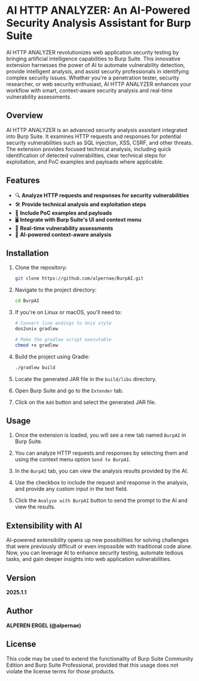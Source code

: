 # AI HTTP ANALYZER: An AI-Powered Security Analysis Assistant for Burp Suite

AI HTTP ANALYZER revolutionizes web application security testing by bringing artificial intelligence capabilities to Burp Suite. This innovative extension harnesses the power of AI to automate vulnerability detection, provide intelligent analysis, and assist security professionals in identifying complex security issues. Whether you're a penetration tester, security researcher, or web security enthusiast, AI HTTP ANALYZER enhances your workflow with smart, context-aware security analysis and real-time vulnerability assessments.

## Overview

AI HTTP ANALYZER is an advanced security analysis assistant integrated into Burp Suite. It examines HTTP requests and responses for potential security vulnerabilities such as SQL injection, XSS, CSRF, and other threats. The extension provides focused technical analysis, including quick identification of detected vulnerabilities, clear technical steps for exploitation, and PoC examples and payloads where applicable.

## Features

- 🔍 **Analyze HTTP requests and responses for security vulnerabilities**
- 🛠️ **Provide technical analysis and exploitation steps**
- 📄 **Include PoC examples and payloads**
- 🖥️ **Integrate with Burp Suite's UI and context menu**
- 🚀 **Real-time vulnerability assessments**
- 🤖 **AI-powered context-aware analysis**

## Installation

1. Clone the repository:
    ```sh
    git clone https://github.com/alpernae/BurpAI.git
    ```

2. Navigate to the project directory:
    ```sh
    cd BurpAI
    ```

3. If you're on Linux or macOS, you'll need to:
    ```sh
    # Convert line endings to Unix style
    dos2unix gradlew
    
    # Make the gradlew script executable
    chmod +x gradlew
    ```

4. Build the project using Gradle:
    ```sh
    ./gradlew build
    ```

5. Locate the generated JAR file in the `build/libs` directory.

6. Open Burp Suite and go to the `Extender` tab.

7. Click on the `Add` button and select the generated JAR file.

## Usage

1. Once the extension is loaded, you will see a new tab named `BurpAI` in Burp Suite.

2. You can analyze HTTP requests and responses by selecting them and using the context menu option `Send to BurpAI`.

3. In the `BurpAI` tab, you can view the analysis results provided by the AI.

4. Use the checkbox to include the request and response in the analysis, and provide any custom input in the text field.

5. Click the `Analyze with BurpAI` button to send the prompt to the AI and view the results.

## Extensibility with AI

AI-powered extensibility opens up new possibilities for solving challenges that were previously difficult or even impossible with traditional code alone. Now, you can leverage AI to enhance security testing, automate tedious tasks, and gain deeper insights into web application vulnerabilities.

## Version

**2025.1.1**

## Author

**ALPEREN ERGEL (@alpernae)**

## License

This code may be used to extend the functionality of Burp Suite Community Edition and Burp Suite Professional, provided that this usage does not violate the license terms for those products.
